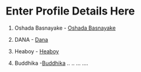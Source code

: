 # Enter Profile Details Here

1. Oshada Basnayake - [Oshada Basnayake](https://github.com/oshada97)
2. DANA             - [Dana](https://github.com/DananjayaBC)
3. Heaboy			- [Heaboy](https://github.com/heaboyhela)

4. Buddhika 		-[Buddhika](https://github.com/buddhika2002)
..
..
...
....